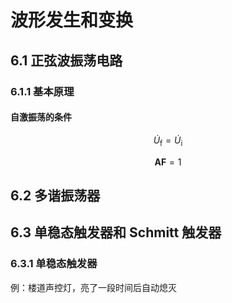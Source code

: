 # 波形发生和变换

## 6.1 正弦波振荡电路

### 6.1.1 基本原理

#### 自激振荡的条件

$$
\dot{U}_{\text{f}} = \dot{U}_{\text{i}}
$$

$$
\boldsymbol{A}\boldsymbol{F} = 1
$$

## 6.2 多谐振荡器


## 6.3 单稳态触发器和 Schmitt 触发器

### 6.3.1 单稳态触发器

例：楼道声控灯，亮了一段时间后自动熄灭


